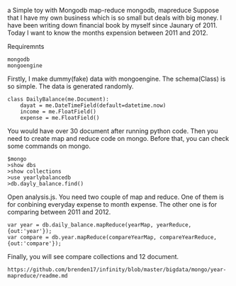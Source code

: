 a
Simple toy with Mongodb map-reduce
mongodb, mapreduce
Suppose that I have my own business which is so small but deals with big money. I have been writing down financial book by myself since Jaunary of 2011. Today I want to know the months expension between 2011 and 2012.


Requiremnts

    mongodb
    mongoengine


Firstly, I make dummy(fake) data with mongoengine. The schema(Class) is so simple. The data is generated randomly.



    class DailyBalance(me.Document):
        dayat = me.DateTimeField(default=datetime.now)
        income = me.FloatField()
        expense = me.FloatField()


You would have over 30 document after running python code. Then you need to create map and reduce code on mongo. Before that, you can check some commands on mongo.


    $mongo
    >show dbs
    >show collections
    >use yearlybalancedb
    >db.dayly_balance.find()


Open analysis.js. You need two couple of map and reduce. One of them is for conbining everyday expense to month expense. The other one is for comparing between 2011 and 2012.

    var year = db.daily_balance.mapReduce(yearMap, yearReduce, {out:'year'});
    var compare = db.year.mapReduce(compareYearMap, compareYearReduce, {out:'compare'});

Finally, you will see compare collections and 12 document.

    https://github.com/brenden17/infinity/blob/master/bigdata/mongo/year-mapreduce/readme.md
